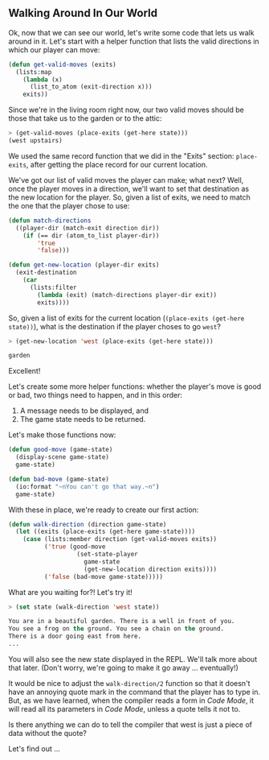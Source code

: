 ## Walking Around In Our World

Ok, now that we can see our world, let's write some code that lets us walk around in it. Let's start with a helper function that lists the valid directions in which our player can move:

```lisp
(defun get-valid-moves (exits)
  (lists:map
    (lambda (x)
      (list_to_atom (exit-direction x)))
    exits))
```

Since we're in the living room right now, our two valid moves should be those that take us to the garden or to the attic:

```lisp
> (get-valid-moves (place-exits (get-here state)))
(west upstairs)
```

We used the same record function that we did in the "Exits" section: ``place-exits``, after getting the place record for our current location.

We've got our list of valid moves the player can make; what next? Well, once the player moves in a direction, we'll want to set that destination as the new location for the player. So, given a list of exits, we need to match the one that the player chose to use:

```lisp
(defun match-directions
  ((player-dir (match-exit direction dir))
    (if (== dir (atom_to_list player-dir))
        'true
        'false)))

(defun get-new-location (player-dir exits)
  (exit-destination
    (car
      (lists:filter
        (lambda (exit) (match-directions player-dir exit))
        exits))))
```

So, given a list of exits for the current location (``(place-exits (get-here state))``), what is the destination if the player choses to go ``west``?

```lisp
> (get-new-location 'west (place-exits (get-here state)))
```
```lisp
garden
```

Excellent!

Let's create some more helper functions: whether the player's move is good or bad, two things need to happen, and in this order:

1. A message needs to be displayed, and
1. The game state needs to be returned.

Let's make those functions now:

```lisp
(defun good-move (game-state)
  (display-scene game-state)
  game-state)

(defun bad-move (game-state)
  (io:format "~nYou can't go that way.~n")
  game-state)
```

With these in place, we're ready to create our first action:

```lisp
(defun walk-direction (direction game-state)
  (let ((exits (place-exits (get-here game-state))))
    (case (lists:member direction (get-valid-moves exits))
          ('true (good-move
                   (set-state-player
                     game-state
                     (get-new-location direction exits))))
          ('false (bad-move game-state)))))
```

What are you waiting for?! Let's try it!

```lisp
> (set state (walk-direction 'west state))
```
```lisp
You are in a beautiful garden. There is a well in front of you.
You see a frog on the ground. You see a chain on the ground.
There is a door going east from here.
...
```

You will also see the new state displayed in the REPL. We'll talk more about that later. (Don't worry, we're going to make it go away ... eventually!)

It would be nice to adjust the ``walk-direction/2`` function so that it doesn't have an annoying quote mark in the command that the player has to type in. But, as we have learned, when the compiler reads a form in *Code Mode*, it will read all its parameters in *Code Mode*, unless a quote tells it not to.

Is there anything we can do to tell the compiler that west is just a piece of data without the quote?

Let's find out ...
